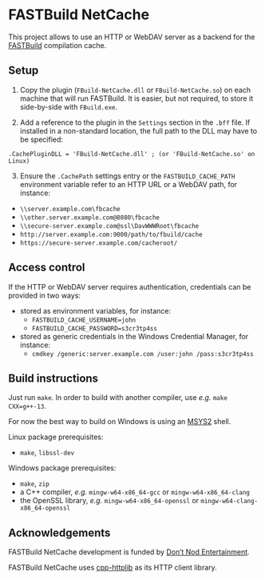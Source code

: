 
# FASTBuild NetCache

This project allows to use an HTTP or WebDAV server as a backend for the
[FASTBuild](https://github.com/fastbuild/fastbuild) compilation cache.

## Setup

1. Copy the plugin (`FBuild-NetCache.dll` or `FBuild-NetCache.so`) on each machine that
will run FASTBuild. It is easier, but not required, to store it side-by-side with `FBuild.exe`.

2. Add a reference to the plugin in the `Settings` section in the `.bff` file. If installed
in a non-standard location, the full path to the DLL may have to be specified:

```
.CachePluginDLL = 'FBuild-NetCache.dll' ; (or 'FBuild-NetCache.so' on Linux)
```

3. Ensure the `.CachePath` settings entry or the `FASTBUILD_CACHE_PATH` environment variable
refer to an HTTP URL or a WebDAV path, for instance:

 - `\\server.example.com\fbcache`
 - `\\other.server.example.com@8080\fbcache`
 - `\\secure-server.example.com@ssl\DavWWWRoot\fbcache`
 - `http://server.example.com:9000/path/to/fbuild/cache`
 - `https://secure-server.example.com/cacheroot/`

## Access control

If the HTTP or WebDAV server requires authentication, credentials can be provided in two ways:

 - stored as environment variables, for instance:
   - `FASTBUILD_CACHE_USERNAME=john`
   - `FASTBUILD_CACHE_PASSWORD=s3cr3tp4ss`
 - stored as generic credentials in the Windows Credential Manager, for instance:
   - `cmdkey /generic:server.example.com /user:john /pass:s3cr3tp4ss`

## Build instructions

Just run `make`. In order to build with another compiler, use *e.g.* `make CXX=g++-13`.

For now the best way to build on Windows is using an [MSYS2](https://www.msys2.org/) shell.

Linux package prerequisites:
 - `make`, `libssl-dev`

Windows package prerequisites:
 - `make`, `zip`
 - a C++ compiler, *e.g.* `mingw-w64-x86_64-gcc` or `mingw-w64-x86_64-clang`
 - the OpenSSL library, *e.g.* `mingw-w64-x86_64-openssl` or `mingw-w64-clang-x86_64-openssl`

## Acknowledgements

FASTBuild NetCache development is funded by [Don’t Nod Entertainment](https://dont-nod.com/en/).

FASTBuild NetCache uses [cpp-httplib](https://github.com/yhirose/cpp-httplib) as its HTTP client
library.
